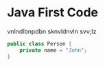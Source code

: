 # Java First Code
vnlndlbnpdbn sknvldnvln svv;lz

```Java
public class Person {
    private name = "John";
}
```